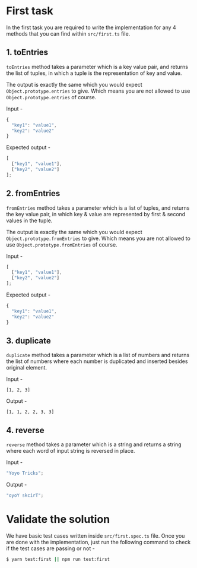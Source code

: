 # First task

In the first task you are required to write the implementation for any 4 methods
that you can find within `src/first.ts` file.

## 1. toEntries

`toEntries` method takes a parameter which is a key value pair, and returns the
list of tuples, in which a tuple is the representation of key and value.

The output is exactly the same which you would expect `Object.prototype.entries`
to give. Which means you are not allowed to use `Object.prototype.entries` of course.

Input -

```js
{
  "key1": "value1",
  "key2": "value2"
}
```

Expected output -

```js
[
  ["key1", "value1"],
  ["key2", "value2"]
];
```

## 2. fromEntries

`fromEntries` method takes a parameter which is a list of tuples, and returns the
key value pair, in which key & value are represented by first & second values in
the tuple.

The output is exactly the same which you would expect `Object.prototype.fromEntries`
to give. Which means you are not allowed to use `Object.prototype.fromEntries` of course.

Input -

```js
[
  ["key1", "value1"],
  ["key2", "value2"]
];
```

Expected output -

```js
{
  "key1": "value1",
  "key2": "value2"
}
```

## 3. duplicate

`duplicate` method takes a parameter which is a list of numbers and returns the
list of numbers where each number is duplicated and inserted besides original
element.

Input -

```
[1, 2, 3]
```

Output -

```
[1, 1, 2, 2, 3, 3]
```

## 4. reverse

`reverse` method takes a parameter which is a string and returns a string where
each word of input string is reversed in place.

Input -

```js
"Yoyo Tricks";
```

Output -

```js
"oyoY skcirT";
```

# Validate the solution

We have basic test cases written inside `src/first.spec.ts` file. Once you are
done with the implementation, just run the following command to check if the test cases are passing or not -

```sh
$ yarn test:first || npm run test:first
```
